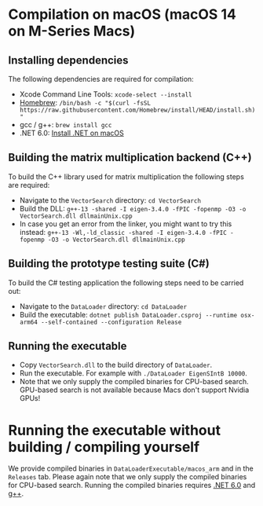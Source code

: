 # Compilation on macOS (macOS 14 on M-Series Macs)

## Installing dependencies

The following dependencies are required for compilation:
- Xcode Command Line Tools: `xcode-select --install`
- [Homebrew](https://brew.sh/): `/bin/bash -c "$(curl -fsSL https://raw.githubusercontent.com/Homebrew/install/HEAD/install.sh)"`
- gcc / g++: `brew install gcc`
- .NET 6.0: [Install .NET on macOS](https://learn.microsoft.com/en-us/dotnet/core/install/macos)

## Building the matrix multiplication backend (C++)

To build the C++ library used for matrix multiplication the following steps are
required:
- Navigate to the `VectorSearch` directory: `cd VectorSearch`
- Build the DLL: `g++-13 -shared -I eigen-3.4.0 -fPIC -fopenmp -O3 -o VectorSearch.dll dllmainUnix.cpp`
- In case you get an error from the linker, you might want to try this instead: `g++-13 -Wl,-ld_classic -shared -I eigen-3.4.0 -fPIC -fopenmp -O3 -o VectorSearch.dll dllmainUnix.cpp`

## Building the prototype testing suite (C#)

To build the C# testing application the following steps need to be carried out:
- Navigate to the `DataLoader` directory: `cd DataLoader`
- Build the executable: `dotnet publish DataLoader.csproj --runtime osx-arm64 --self-contained --configuration Release`

## Running the executable

- Copy `VectorSearch.dll` to the build directory of `DataLoader`.
- Run the executable. For example with `./DataLoader EigenSIntB 10000`.
- Note that we only supply the compiled binaries for CPU-based search. GPU-based search is not available because Macs don't support Nvidia GPUs!

# Running the executable without building / compiling yourself

We provide compiled binaries in `DataLoaderExecutable/macos_arm` and in the
`Releases` tab. Please again note that we only supply the compiled binaries for
CPU-based search. Running the compiled binaries requires [.NET 6.0](https://learn.microsoft.com/en-us/dotnet/core/install/macos)
and [g++](#Installing-dependencies).
